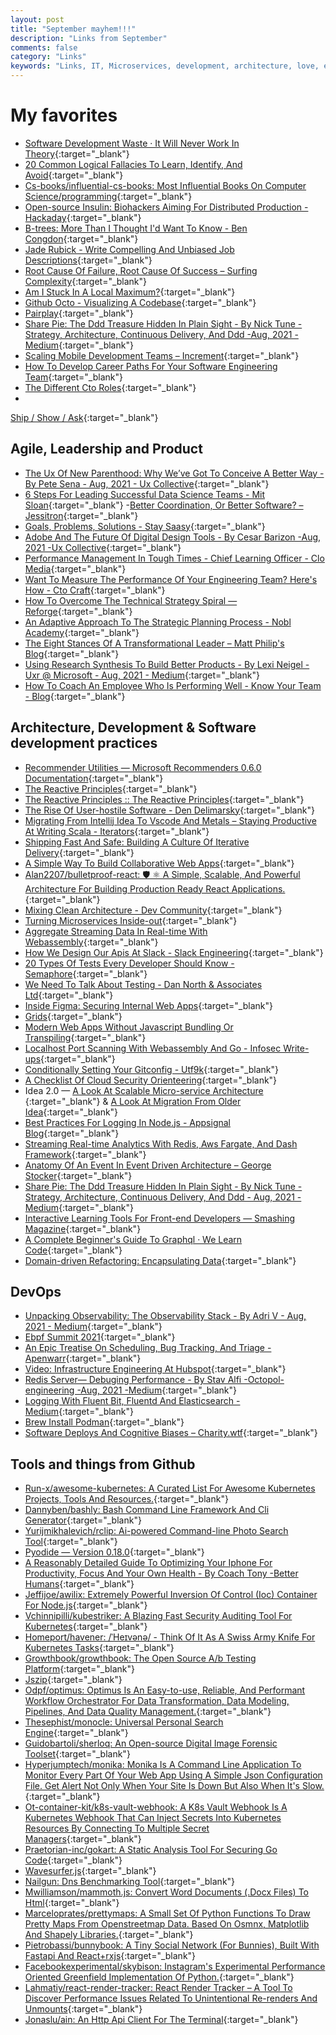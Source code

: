 ```yaml
---
layout: post
title: "September mayhem!!!"
description: "Links from September"
comments: false
category: "Links"
keywords: "Links, IT, Microservices, development, architecture, love, event-driven"
---
```

<!-- markdownlint-disable MD033 MD020 MD025-->
# My favorites<a name="favorites"></a>

- [Software Development Waste · It Will Never Work In Theory](https://neverworkintheory.org/2021/08/29/software-development-waste.html){:target="_blank"}
- [20 Common Logical Fallacies To Learn, Identify, And Avoid](https://twitter.com/SahilBloom/status/1429445467063074830){:target="_blank"}
- [Cs-books/influential-cs-books: Most Influential Books On Computer Science/programming](https://github.com/cs-books/influential-cs-books){:target="_blank"}
- [Open-source Insulin: Biohackers Aiming For Distributed Production - Hackaday](https://hackaday.com/2021/08/23/open-source-insulin-biohackers-aiming-for-distributed-production/){:target="_blank"}
- [B-trees: More Than I Thought I'd Want To Know - Ben Congdon](https://benjamincongdon.me/blog/2021/08/17/B-Trees-More-Than-I-Thought-Id-Want-to-Know/){:target="_blank"}
- [Jade Rubick - Write Compelling And Unbiased Job Descriptions](https://www.rubick.com/write-compelling-and-unbiased-job-descriptions/){:target="_blank"}
- [Root Cause Of Failure, Root Cause Of Success – Surfing Complexity](https://surfingcomplexity.blog/2021/08/13/root-cause-of-failure-root-cause-of-success/){:target="_blank"}
- [Am I Stuck In A Local Maximum?](https://blog.ploeh.dk/2021/08/09/am-i-stuck-in-a-local-maximum/){:target="_blank"}
- [Github Octo - Visualizing A Codebase](https://octo.github.com/projects/repo-visualization?ref=uxcollective){:target="_blank"}
- [Pairplay](https://www.pairplayapp.com/?ref=udbjorg.net){:target="_blank"}
- [Share Pie: The Ddd Treasure Hidden In Plain Sight - By Nick Tune -Strategy, Architecture, Continuous Delivery, And Ddd -Aug, 2021 -Medium](https://medium.com/nick-tune-tech-strategy-blog/share-pie-the-ddd-treasure-hidden-in-plain-sight-903f07d79776){:target="_blank"}
- [Scaling Mobile Development Teams – Increment](https://increment.com/mobile/scaling-mobile-development-teams/){:target="_blank"}
- [How To Develop Career Paths For Your Software Engineering Team](https://codesubmit.io/blog/career-paths-software-engineering/){:target="_blank"}
- [The Different Cto Roles](https://www.allthingsdistributed.com/2007/07/the_different_cto_roles.html){:target="_blank"}
- 
[Ship / Show / Ask](https://martinfowler.com/articles/ship-show-ask.html){:target="_blank"}

## Agile, Leadership and Product<a name="agile"></a>

- [The Ux Of New Parenthood: Why We’ve Got To Conceive A Better Way - By Pete Sena - Aug, 2021 - Ux Collective](https://uxdesign.cc/the-ux-of-new-parenthood-why-weve-got-to-conceive-a-better-way-81a2c5b1376c){:target="_blank"}
- [6 Steps For Leading Successful Data Science Teams - Mit Sloan](https://mitsloan.mit.edu/ideas-made-to-matter/6-steps-leading-successful-data-science-teams){:target="_blank"}
-[Better Coordination, Or Better Software? – Jessitron](https://jessitron.com/2021/08/02/better-coordination-or-better-software/){:target="_blank"}
- [Goals, Problems, Solutions - Stay Saasy](https://staysaasy.com/management/2021/07/24/goals-problems-solutions.html){:target="_blank"}
- [Adobe And The Future Of Digital Design Tools - By Cesar Barizon -Aug, 2021 -Ux Collective](https://uxdesign.cc/adobe-and-the-future-of-digital-design-tools-293e4c11e508){:target="_blank"}
- [Performance Management In Tough Times - Chief Learning Officer - Clo Media](https://www.chieflearningofficer.com/2021/08/03/performance-management-in-tough-times/){:target="_blank"}
- [Want To Measure The Performance Of Your Engineering Team? Here's How - Cto Craft](https://ctocraft.com/blog/want-to-measure-the-performance-of-your-engineering-team-heres-how/){:target="_blank"}
- [How To Overcome The Technical Strategy Spiral — Reforge](https://www.reforge.com/blog/overcome-the-tech-strategy-spiral){:target="_blank"}
- [An Adaptive Approach To The Strategic Planning Process - Nobl Academy](https://academy.nobl.io/an-adaptive-approach-to-the-strategic-planning-process/){:target="_blank"}
- [The Eight Stances Of A Transformational Leader – Matt Philip's Blog](https://mattphilip.wordpress.com/2021/08/25/the-eight-stances-of-a-transformational-leader/){:target="_blank"}
- [Using Research Synthesis To Build Better Products - By Lexi Neigel - Uxr @ Microsoft - Aug, 2021 - Medium](https://medium.com/uxr-microsoft/using-research-synthesis-to-build-better-products-6348f09fd1b){:target="_blank"}
- [How To Coach An Employee Who Is Performing Well - Know Your Team - Blog](https://knowyourteam.com/blog/2021/09/03/how-to-coach-an-employee-who-is-performing-well/){:target="_blank"}

## Architecture, Development & Software development practices <a name="development"></a>

- [Recommender Utilities — Microsoft Recommenders 0.6.0 Documentation](https://microsoft-recommenders.readthedocs.io/en/latest/){:target="_blank"}
- [The Reactive Principles](https://developers.redhat.com/articles/2021/08/31/building-reactive-systems-nodejs#){:target="_blank"}
- [The Reactive Principles :: The Reactive Principles](https://principles.reactive.foundation/){:target="_blank"}
- [The Rise Of User-hostile Software - Den Delimarsky](https://den.dev/blog/user-hostile-software/){:target="_blank"}
- [Migrating From Intellij Idea To Vscode And Metals – Staying Productive At Writing Scala - Iterators](https://www.iteratorshq.com/blog/migrating-from-intellij-idea-to-vscode-and-metals-staying-productive-at-writing-scala/){:target="_blank"}
- [Shipping Fast And Safe: Building A Culture Of Iterative Delivery](https://www.intercom.com/blog/ship-fast-safe-learn-from-production-rec/){:target="_blank"}
- [A Simple Way To Build Collaborative Web Apps](https://zjy.cloud/posts/collaborative-web-apps){:target="_blank"}
- [Alan2207/bulletproof-react: 🛡️ ⚛️ A Simple, Scalable, And Powerful Architecture For Building Production Ready React Applications.](https://github.com/alan2207/bulletproof-react){:target="_blank"}
- [Mixing Clean Architecture - Dev Community](https://dev.to/miros/mixing-clean-architecture-428c){:target="_blank"}
- [Turning Microservices Inside-out](https://www.infoq.com/articles/microservices-inside-out/){:target="_blank"}
- [Aggregate Streaming Data In Real-time With Webassembly](https://www.infinyon.com/blog/2021/08/smartstream-aggregates/){:target="_blank"}
- [How We Design Our Apis At Slack - Slack Engineering](https://slack.engineering/how-we-design-our-apis-at-slack/){:target="_blank"}
- [20 Types Of Tests Every Developer Should Know - Semaphore](https://semaphoreci.com/blog/20-types-of-testing-developers-should-know){:target="_blank"}
- [We Need To Talk About Testing - Dan North & Associates Ltd](https://dannorth.net/2021/07/26/we-need-to-talk-about-testing/){:target="_blank"}
- [Inside Figma: Securing Internal Web Apps](https://www.figma.com/blog/inside-figma-securing-internal-web-apps/){:target="_blank"}
- [Grids](https://grids.obys.agency/?ref=uxcollective){:target="_blank"}
- [Modern Web Apps Without Javascript Bundling Or Transpiling](https://world.hey.com/dhh/modern-web-apps-without-javascript-bundling-or-transpiling-a20f2755){:target="_blank"}
- [Localhost Port Scanning With Webassembly And Go - Infosec Write-ups](https://infosecwriteups.com/identify-website-users-by-client-port-scanning-using-webassembly-and-go-e9798b4aa05c){:target="_blank"}
- [Conditionally Setting Your Gitconfig - Utf9k](https://utf9k.net/blog/conditional-gitconfig/){:target="_blank"}
- [A Checklist Of Cloud Security Orienteering](https://gist.github.com/ramimac/823e52befba373d71bc936d1742768f4){:target="_blank"}
- Idea 2.0 — [A Look At Scalable Micro-service Architecture ](https://medium.com/myntra-engineering/idea-2-0-a-look-at-scalable-micro-service-architecture-9eee5669767f){:target="_blank"} & [A Look At Migration From Older Idea](https://medium.com/myntra-engineering/idea-2-0-a-look-at-migration-from-older-idea-efc0c67c898f){:target="_blank"}
- [Best Practices For Logging In Node.js - Appsignal Blog](https://blog.appsignal.com/2021/09/01/best-practices-for-logging-in-nodejs.html){:target="_blank"}
- [Streaming Real-time Analytics With Redis, Aws Fargate, And Dash Framework](https://eng.uber.com/streaming-real-time-analytics/){:target="_blank"}
- [Anatomy Of An Event In Event Driven Architecture – George Stocker](https://georgestocker.com/2021/08/09/anatomy-of-an-event-in-event-driven-architecture/){:target="_blank"}
- [Share Pie: The Ddd Treasure Hidden In Plain Sight - By Nick Tune - Strategy, Architecture, Continuous Delivery, And Ddd - Aug, 2021 - Medium](https://medium.com/nick-tune-tech-strategy-blog/share-pie-the-ddd-treasure-hidden-in-plain-sight-903f07d79776){:target="_blank"}
- [Interactive Learning Tools For Front-end Developers — Smashing Magazine](https://www.smashingmagazine.com/2021/09/interactive-learning-tools-front-end-developers/){:target="_blank"}
- [A Complete Beginner's Guide To Graphql · We Learn Code](https://welearncode.com/beginners-guide-graphql/){:target="_blank"}
- [Domain-driven Refactoring: Encapsulating Data](https://jimmybogard.com/domain-driven-refactoring-encapsulating-data/){:target="_blank"}

## DevOps<a name="devops"></a>

- [Unpacking Observability: The Observability Stack - By Adri V - Aug, 2021 - Medium](https://adri-v.medium.com/unpacking-observability-the-observability-stack-93d4733e2a72){:target="_blank"}
- [Ebpf Summit 2021](https://www.youtube.com/playlist?list=PLDg_GiBbAx-laA5GG_WnbojJ44AV2uvZn){:target="_blank"}
- [An Epic Treatise On Scheduling, Bug Tracking, And Triage - Apenwarr](https://apenwarr.ca/log/20171213){:target="_blank"}
- [Video: Infrastructure Engineering At Hubspot](https://product.hubspot.com/blog/video-infrastructure-engineering-at-hubspot){:target="_blank"}
- [Redis Server— Debuging Performance - By Stav Alfi -Octopol-engineering -Aug, 2021 -Medium](https://medium.com/octopol-engineering/redis-server-debuging-performance-b1ab0594733b){:target="_blank"}
- [Logging With Fluent Bit, Fluentd And Elasticsearch - Medium](https://medium.com/@senvardarsemih/fluent-logging-architecture-fluent-bit-fluentd-elasticsearch-ca4a898e28aa){:target="_blank"}
- [Brew Install Podman](https://marcusnoble.co.uk/2021-09-01-migrating-from-docker-to-podman/){:target="_blank"}
- [Software Deploys And Cognitive Biases – Charity.wtf](https://charity.wtf/2021/08/27/software-deploys-and-cognitive-biases/){:target="_blank"}

## Tools and things from Github <a name="tools"></a>

- [Run-x/awesome-kubernetes: A Curated List For Awesome Kubernetes Projects, Tools And Resources.](https://github.com/run-x/awesome-kubernetes){:target="_blank"}
- [Dannyben/bashly: Bash Command Line Framework And Cli Generator](https://github.com/DannyBen/bashly){:target="_blank"}
- [Yurijmikhalevich/rclip: Ai-powered Command-line Photo Search Tool](https://github.com/yurijmikhalevich/rclip#readme){:target="_blank"}
- [Pyodide — Version 0.18.0](https://pyodide.org/en/stable/index.html){:target="_blank"}
- [A Reasonably Detailed Guide To Optimizing Your Iphone For Productivity, Focus And Your Own Health - By Coach Tony -Better Humans](https://betterhumans.pub/how-to-set-up-your-iphone-for-productivity-focus-and-your-own-longevity-bb27a68cc3d8){:target="_blank"}
- [Jeffijoe/awilix: Extremely Powerful Inversion Of Control (Ioc) Container For Node.js](https://github.com/jeffijoe/awilix){:target="_blank"}
- [Vchinnipilli/kubestriker: A Blazing Fast Security Auditing Tool For Kubernetes](https://github.com/vchinnipilli/kubestriker){:target="_blank"}
- [Homeport/havener: /ˈHeɪvənə/ - Think Of It As A Swiss Army Knife For Kubernetes Tasks](https://github.com/homeport/havener){:target="_blank"}
- [Growthbook/growthbook: The Open Source A/b Testing Platform](https://github.com/growthbook/growthbook){:target="_blank"}
- [Jszip](https://stuk.github.io/jszip/){:target="_blank"}
- [Odpf/optimus: Optimus Is An Easy-to-use, Reliable, And Performant Workflow Orchestrator For Data Transformation, Data Modeling, Pipelines, And Data Quality Management.](https://github.com/odpf/optimus){:target="_blank"}
- [Thesephist/monocle: Universal Personal Search Engine](https://github.com/thesephist/monocle){:target="_blank"}
- [Guidobartoli/sherloq: An Open-source Digital Image Forensic Toolset](https://github.com/GuidoBartoli/sherloq){:target="_blank"}
- [Hyperjumptech/monika: Monika Is A Command Line Application To Monitor Every Part Of Your Web App Using A Simple Json Configuration File. Get Alert Not Only When Your Site Is Down But Also When It's Slow.](https://github.com/hyperjumptech/monika?ck_subscriber_id=1374922509){:target="_blank"}
- [Ot-container-kit/k8s-vault-webhook: A K8s Vault Webhook Is A Kubernetes Webhook That Can Inject Secrets Into Kubernetes Resources By Connecting To Multiple Secret Managers](https://github.com/OT-CONTAINER-KIT/k8s-vault-webhook){:target="_blank"}
- [Praetorian-inc/gokart: A Static Analysis Tool For Securing Go Code](https://github.com/praetorian-inc/gokart){:target="_blank"}
- [Wavesurfer.js](https://wavesurfer-js.org/){:target="_blank"}
- [Nailgun: Dns Benchmarking Tool](https://leshow.github.io/post/nailgun/){:target="_blank"}
- [Mwilliamson/mammoth.js: Convert Word Documents (.Docx Files) To Html](https://github.com/mwilliamson/mammoth.js){:target="_blank"}
- [Marceloprates/prettymaps: A Small Set Of Python Functions To Draw Pretty Maps From Openstreetmap Data. Based On Osmnx, Matplotlib And Shapely Libraries.](https://github.com/marceloprates/prettymaps#readme){:target="_blank"}
- [Pietrobassi/bunnybook: A Tiny Social Network (For Bunnies), Built With Fastapi And React+rxjs](https://github.com/pietrobassi/bunnybook){:target="_blank"}
- [Facebookexperimental/skybison: Instagram's Experimental Performance Oriented Greenfield Implementation Of Python.](https://github.com/facebookexperimental/skybison){:target="_blank"}
- [Lahmatiy/react-render-tracker: React Render Tracker – A Tool To Discover Performance Issues Related To Unintentional Re-renders And Unmounts](https://github.com/lahmatiy/react-render-tracker){:target="_blank"}
- [Jonaslu/ain: An Http Api Client For The Terminal](https://github.com/jonaslu/ain){:target="_blank"}